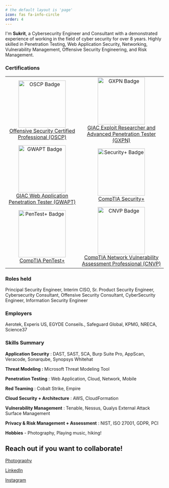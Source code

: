 ```yaml
---
# the default layout is 'page'
icon: fas fa-info-circle
order: 4
---
```



I'm **Sukrit**, a Cybersecurity Engineer and Consultant with a demonstrated experience of working in the field of cyber security for over 8 years. Highly skilled in Penetration Testing, Web Application Security, Networking, Vulnerability Management, Offensive Security Engineering, and Risk Management.

### **Certifications**

<table>
  <tr>
    <td align="center">
      <a href="https://credentials.offsec.com/f5be66f5-da61-4429-b0d6-432071f77c21#acc.zEoCh9qS">
        <img src="https://api.accredible.com/v1/frontend/credential_website_embed_image/badge/84300472" alt="OSCP Badge" style="width:150px;height:150px;"/><br/>
        Offensive Security Certified Professional (OSCP)
      </a>
    </td>
    <td align="center">
      <a href="https://www.credly.com/badges/6753b28a-3aa1-478f-84c8-c98d5818f5d8/public_url">
        <img src="https://images.credly.com/size/340x340/images/d27ba1a5-2cc6-4ae0-a0f8-756ffdbc1745/image.png" alt="GXPN Badge" style="width:150px;height:150px;"/><br/>
        GIAC Exploit Researcher and Advanced Penetration Tester (GXPN)
      </a>
    </td>
  </tr>
  <tr>
    <td align="center">
      <a href="https://www.credly.com/badges/317dcb4b-b054-4193-af46-e548a0220e8f/public_url">
        <img src="https://images.credly.com/size/340x340/images/f535241f-edd3-4dd2-93fd-2243dbc0826e/image.png" alt="GWAPT Badge" style="width:150px;height:150px;"/><br/>
        GIAC Web Application Penetration Tester (GWAPT)
      </a>
    </td>
    <td align="center">
      <a href="https://www.credly.com/badges/ad17956f-a0df-4593-a672-113afe772935/public_url">
        <img src="https://images.credly.com/size/340x340/images/80d8a06a-c384-42bf-ad36-db81bce5adce/blob" alt="Security+ Badge" style="width:150px;height:150px;"/><br/>
        CompTIA Security+
      </a>
    </td>
  </tr>
  <tr>
    <td align="center">
      <a href="https://www.credly.com/badges/f324f454-a3ca-47d7-95b2-7d61cc583536/public_url">
        <img src="https://images.credly.com/size/340x340/images/c7ac176b-15a3-4726-827a-e8cee8fe44dc/blob" alt="PenTest+ Badge" style="width:150px;height:150px;"/><br/>
        CompTIA PenTest+
      </a>
    </td>
    <td align="center">
      <a href="https://www.credly.com/badges/19c89948-8e2a-4231-9398-1204afe3d55d/public_url">
        <img src="https://images.credly.com/size/340x340/images/3eaf80a9-a69a-480a-a98b-e9a91796d6cb/CompTIA_CNVP.png" alt="CNVP Badge" style="width:150px;height:150px;"/><br/>
        CompTIA Network Vulnerability Assessment Professional (CNVP)
      </a>
    </td>
  </tr>
</table>


### **Roles held**

Principal Security Engineer, Interim CISO, Sr. Product Security Engineer, Cybersecurity Consultant, Offensive Security Consultant, CyberSecurity Engineer, Information Security Engineer

### **Employers**

Aerotek, Experis US, EGYDE Conseils., Safeguard Global, KPMG, NRECA, Science37

### **Skills Summary**

**Application Security** : DAST, SAST, SCA, Burp Suite Pro, AppScan, Veracode, Sonarqube, Synopsys Whitehat

**Threat Modeling :** Microsoft Threat Modeling Tool

**Penetration Testing** : Web Application, Cloud, Network, Mobile

**Red Teaming** : Cobalt Strike, Empire

**Cloud Security + Architecture** : AWS, CloudFormation

**Vulnerability Management** : Tenable, Nessus, Qualys External Attack Surface Management

**Privacy & Risk Management + Assessment** : NIST, ISO 27001, GDPR, PCI

**Hobbies** - Photography, Playing music, hiking!

## **Reach out if you want to collaborate!**

[Photography](https://photography.sukritdua.com)  
  
[LinkedIn](https://linkedin.com/in/sukritdua)  
  
[Instagram](https://instagram.com/man_in_toronto)
